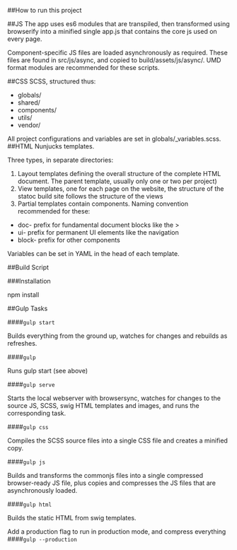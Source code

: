 ##How to run this project

##JS
The app uses es6 modules that are transpiled, then transformed using browserify into a minified single app.js that contains the core js used on every page.

Component-specific JS files are loaded asynchronously as required. These files are found in src/js/async, and copied to build/assets/js/async/. UMD format modules are recommended for these scripts.

##CSS
SCSS, structured thus:

- globals/
- shared/
- components/
- utils/
- vendor/

All project configurations and variables are set in globals/_variables.scss.
##HTML
Nunjucks templates. 

Three types, in separate directories:
1. Layout templates defining the overall structure of the complete HTML document. The parent template, usually only one or two per project)
2. View templates, one for each page on the website, the structure of the statoc build site follows the structure of the views
3. Partial templates contain components. Naming convention recommended for these:
- doc- prefix for fundamental document blocks like the <head>>
- ui- prefix for permanent UI elements like the navigation
- block- prefix for other components

Variables can be set in YAML in the head of each template.

##Build Script

###Installation

npm install

##Gulp Tasks

####`gulp start`

Builds everything from the ground up, watches for changes and rebuilds as refreshes. 

####`gulp`

Runs gulp start (see above)

####`gulp serve`

Starts the local webserver with browsersync, watches for changes to the source JS, SCSS, swig HTML templates and images, and runs the corresponding task.

####`gulp css`

Compiles the SCSS source files into a single CSS file and creates a minified copy.

####`gulp js`

Builds and transforms the commonjs files into a single compressed browser-ready JS file, plus copies and compresses the JS files that are asynchronously loaded.

####`gulp html`

Builds the static HTML from swig templates.

Add a production flag to run in production mode, and compress everything
####`gulp --production`